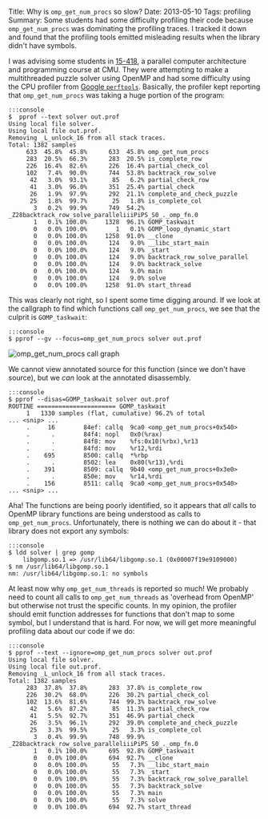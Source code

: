 Title: Why is <code>omp_get_num_procs</code> so slow?
Date: 2013-05-10
Tags: profiling
Summary: Some students had some difficulty profiling their code because <code>omp_get_num_procs</code> was dominating the profiling traces. I tracked it down and found that the profiling tools emitted misleading results when the library didn't have symbols.

I was advising some students in
[15-418](http://15418.courses.cs.cmu.edu/15418_spr13/), a parallel computer
architecture and programming course at CMU. They were attempting to make a
multithreaded puzzle solver using OpenMP and had some difficulty using the CPU
profiler from [Google `perftools`](https://code.google.com/p/gperftools/).
Basically, the profiler kept reporting that `omp_get_num_procs` was taking a
huge portion of the program:

~~~
:::console
$  pprof --text solver out.prof 
Using local file solver.
Using local file out.prof.
Removing _L_unlock_16 from all stack traces.
Total: 1382 samples
     633  45.8%  45.8%      633  45.8% omp_get_num_procs
     283  20.5%  66.3%      283  20.5% is_complete_row
     226  16.4%  82.6%      226  16.4% partial_check_col
     102   7.4%  90.0%      744  53.8% backtrack_row_solve
      42   3.0%  93.1%       85   6.2% partial_check_row
      41   3.0%  96.0%      351  25.4% partial_check
      26   1.9%  97.9%      292  21.1% complete_and_check_puzzle
      25   1.8%  99.7%       25   1.8% is_complete_col
       3   0.2%  99.9%      749  54.2% _Z28backtrack_row_solve_paralleliiiPiPS_S0_._omp_fn.0
       1   0.1% 100.0%     1328  96.1% GOMP_taskwait
       0   0.0% 100.0%        1   0.1% GOMP_loop_dynamic_start
       0   0.0% 100.0%     1258  91.0% __clone
       0   0.0% 100.0%      124   9.0% __libc_start_main
       0   0.0% 100.0%      124   9.0% _start
       0   0.0% 100.0%      124   9.0% backtrack_row_solve_parallel
       0   0.0% 100.0%      124   9.0% backtrack_solve
       0   0.0% 100.0%      124   9.0% main
       0   0.0% 100.0%      124   9.0% solve
       0   0.0% 100.0%     1258  91.0% start_thread
~~~

This was clearly not right, so I spent some time digging around. If we look at 
the callgraph to find which functions call `omp_get_num_procs`, we see that the 
culprit is `GOMP_taskwait`: 

~~~
:::console
$ pprof --gv --focus=omp_get_num_procs solver out.prof
~~~

![`omp_get_num_procs` call graph](|filename|/images/omp_get_num_procs.png "`omp_get_num_procs` call graph")

We cannot view annotated source for this function (since we don't have source),
but we *can* look at the annotated disassembly. 

~~~
:::console
$ pprof --disas=GOMP_taskwait solver out.prof 
ROUTINE ====================== GOMP_taskwait
     1   1330 samples (flat, cumulative) 96.2% of total
... <snip> ...
     .     16        84ef: callq  9ca0 <omp_get_num_procs+0x540>
     .      .        84f4: nopl   0x0(%rax)
     .      .        84f8: mov    %fs:0x10(%rbx),%r13
     .      .        84fd: mov    %r12,%rdi
     .    695        8500: callq  *%rbp
     .      .        8502: lea    0x80(%r13),%rdi
     .    391        8509: callq  9b40 <omp_get_num_procs+0x3e0>
     .      .        850e: mov    %r14,%rdi
     .    156        8511: callq  9ca0 <omp_get_num_procs+0x540>
... <snip> ...
~~~

Aha! The functions are being poorly identified, so it appears that *all* calls to OpenMP library functions are being understood as calls to `omp_get_num_procs`. Unfortunately, there is nothing we can do about it - that library does not export any symbols:
~~~
:::console
$ ldd solver | grep gomp
	libgomp.so.1 => /usr/lib64/libgomp.so.1 (0x00007f19e9109000)
$ nm /usr/lib64/libgomp.so.1
nm: /usr/lib64/libgomp.so.1: no symbols
~~~

At least now why `omp_get_num_threads` is reported so much! We probably need to count all calls to `omp_get_num_threads` as 'overhead from OpenMP' but otherwise not trust the specific counts.
In my opinion, the profiler should emit function addresses 
for functions that don't map to some symbol, but I understand that is hard. For now, we will get more meaningful profiling data about our code if we do:
~~~
:::console
$ pprof --text --ignore=omp_get_num_procs solver out.prof 
Using local file solver.
Using local file out.prof.
Removing _L_unlock_16 from all stack traces.
Total: 1382 samples
     283  37.8%  37.8%      283  37.8% is_complete_row
     226  30.2%  68.0%      226  30.2% partial_check_col
     102  13.6%  81.6%      744  99.3% backtrack_row_solve
      42   5.6%  87.2%       85  11.3% partial_check_row
      41   5.5%  92.7%      351  46.9% partial_check
      26   3.5%  96.1%      292  39.0% complete_and_check_puzzle
      25   3.3%  99.5%       25   3.3% is_complete_col
       3   0.4%  99.9%      748  99.9% _Z28backtrack_row_solve_paralleliiiPiPS_S0_._omp_fn.0
       1   0.1% 100.0%      695  92.8% GOMP_taskwait
       0   0.0% 100.0%      694  92.7% __clone
       0   0.0% 100.0%       55   7.3% __libc_start_main
       0   0.0% 100.0%       55   7.3% _start
       0   0.0% 100.0%       55   7.3% backtrack_row_solve_parallel
       0   0.0% 100.0%       55   7.3% backtrack_solve
       0   0.0% 100.0%       55   7.3% main
       0   0.0% 100.0%       55   7.3% solve
       0   0.0% 100.0%      694  92.7% start_thread  
~~~


